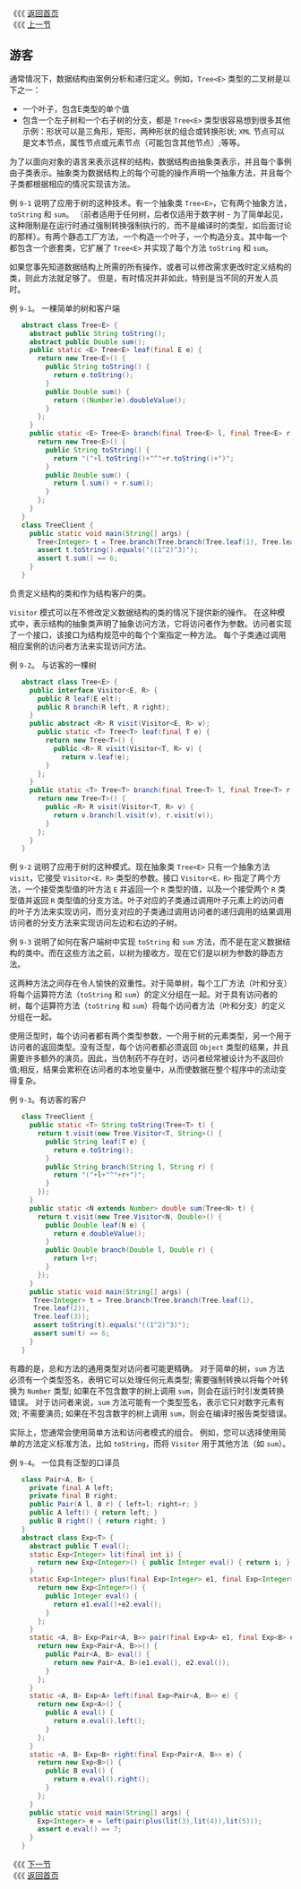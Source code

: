 《《《 [返回首页](../README.md)       <br/>
《《《 [上一节](00_Design_Patterns.md)

## 游客

通常情况下，数据结构由案例分析和递归定义。例如，`Tree<E>` 类型的二叉树是以下之一：

  - 一个叶子，包含E类型的单个值
  - 包含一个左子树和一个右子树的分支，都是 `Tree<E>` 类型很容易想到很多其他示例：形状可以是三角形，矩形，两种形状的组合或转换形状; `XML` 节点可以是文本节点，属性节点或元素节点（可能包含其他节点）;等等。

为了以面向对象的语言来表示这样的结构，数据结构由抽象类表示，并且每个事例由子类表示。抽象类为数据结构上的每个可能的操作声明一个抽象方法，并且每个子类都根据相应的情况实现该方法。

例 `9-1` 说明了应用于树的这种技术。有一个抽象类 `Tree<E>`，它有两个抽象方法，`toString` 和 `sum`。 （前者适用于任何树，后者仅适用于数字树 - 为了简单起见，这种限制是在运行时通过强制转换强制执行的，而不是编译时的类型，如后面讨论的那样）。有两个静态工厂方法，一个构造一个叶子，一个构造分支。其中每一个都包含一个嵌套类，它扩展了 `Tree<E>` 并实现了每个方法 `toString` 和 `sum`。

如果您事先知道数据结构上所需的所有操作，或者可以修改需求更改时定义结构的类，则此方法就足够了。 但是，有时情况并非如此，特别是当不同的开发人员时。

例 `9-1`。 一棵简单的树和客户端

```java
   abstract class Tree<E> {
     abstract public String toString();
     abstract public Double sum();
     public static <E> Tree<E> leaf(final E e) {
       return new Tree<E>() {
         public String toString() {
           return e.toString();
         }
         public Double sum() {
           return ((Number)e).doubleValue();
         }
       };
     }
     public static <E> Tree<E> branch(final Tree<E> l, final Tree<E> r) {
       return new Tree<E>() {
         public String toString() {
           return "("+l.toString()+"^"+r.toString()+")";
         }
         public Double sum() {
           return l.sum() + r.sum();
         }
       };
     }
   }
   class TreeClient {
     public static void main(String[] args) {
       Tree<Integer> t = Tree.branch(Tree.branch(Tree.leaf(1), Tree.leaf(2)), Tree.leaf(3));
       assert t.toString().equals("((1^2)^3)");
       assert t.sum() == 6;
     }
   }
```

负责定义结构的类和作为结构客户的类。

`Visitor` 模式可以在不修改定义数据结构的类的情况下提供新的操作。 在这种模式中，表示结构的抽象类声明了抽象访问方法，它将访问者作为参数。访问者实现了一个接口，该接口为结构规范中的每个个案指定一种方法。 每个子类通过调用相应案例的访问者方法来实现访问方法。

例 `9-2`。 与访客的一棵树

```java
   abstract class Tree<E> {
     public interface Visitor<E, R> {
       public R leaf(E elt);
       public R branch(R left, R right);
     }
     public abstract <R> R visit(Visitor<E, R> v);
       public static <T> Tree<T> leaf(final T e) {
         return new Tree<T>() {
           public <R> R visit(Visitor<T, R> v) {
             return v.leaf(e);
         }
       };
     }
     public static <T> Tree<T> branch(final Tree<T> l, final Tree<T> r) {
       return new Tree<T>() {
         public <R> R visit(Visitor<T, R> v) {
           return v.branch(l.visit(v), r.visit(v));
         }
       };
     }
   }
```

例 `9-2` 说明了应用于树的这种模式。现在抽象类 `Tree<E>` 只有一个抽象方法 `visit`，它接受 `Visitor<E，R>` 类型的参数。接口 `Visitor<E，R>` 指定了两个方法，一个接受类型值的叶方法 `E` 并返回一个 `R` 类型的值，以及一个接受两个 `R` 类型值并返回 `R` 类型值的分支方法。叶子对应的子类通过调用叶子元素上的访问者的叶子方法来实现访问，而分支对应的子类通过调用访问者的递归调用的结果调用访问者的分支方法来实现访问左边和右边的子树。

例 `9-3` 说明了如何在客户端树中实现 `toString` 和 `sum` 方法，而不是在定义数据结构的类中。而在这些方法之前，以树为接收方，现在它们是以树为参数的静态方法。

这两种方法之间存在令人愉快的双重性。对于简单树，每个工厂方法（叶和分支）将每个运算符方法（`toString` 和 `sum`）的定义分组在一起。对于具有访问者的树，每个运算符方法（`toString` 和 `sum`）将每个访问者方法（叶和分支）的定义分组在一起。

使用泛型时，每个访问者都有两个类型参数，一个用于树的元素类型，另一个用于访问者的返回类型。没有泛型，每个访问者都必须返回 `Object` 类型的结果，并且需要许多额外的演员。因此，当仿制药不存在时，访问者经常被设计为不返回价值;相反，结果会累积在访问者的本地变量中，从而使数据在整个程序中的流动变得复杂。

例 `9-3`。有访客的客户

```java
   class TreeClient {
     public static <T> String toString(Tree<T> t) {
       return t.visit(new Tree.Visitor<T, String>() {
         public String leaf(T e) {
           return e.toString();
         }
         public String branch(String l, String r) {
           return "("+l+"^"+r+")";
         }
       });
     }
     public static <N extends Number> double sum(Tree<N> t) {
       return t.visit(new Tree.Visitor<N, Double>() {
         public Double leaf(N e) {
           return e.doubleValue();
         }
         public Double branch(Double l, Double r) {
           return l+r;
         }
       });
     }
     public static void main(String[] args) {
      Tree<Integer> t = Tree.branch(Tree.branch(Tree.leaf(1),
      Tree.leaf(2)),
      Tree.leaf(3));
      assert toString(t).equals("((1^2)^3)");
      assert sum(t) == 6;
     }
   }
```

有趣的是，总和方法的通用类型对访问者可能更精确。 对于简单的树，`sum` 方法必须有一个类型签名，表明它可以处理任何元素类型; 需要强制转换以将每个叶转换为 `Number` 类型; 如果在不包含数字的树上调用 `sum`，则会在运行时引发类转换错误。 对于访问者来说，`sum` 方法可能有一个类型签名，表示它只对数字元素有效; 不需要演员; 如果在不包含数字的树上调用 `sum`，则会在编译时报告类型错误。

实际上，您通常会使用简单方法和访问者模式的组合。 例如，您可以选择使用简单的方法定义标准方法，比如 `toString`，而将 `Visitor` 用于其他方法（如 `sum`）。

例 `9-4`。 一位具有泛型的口译员

```java
   class Pair<A, B> {
     private final A left;
     private final B right;
     public Pair(A l, B r) { left=l; right=r; }
     public A left() { return left; }
     public B right() { return right; }
   }
   abstract class Exp<T> {
     abstract public T eval();
     static Exp<Integer> lit(final int i) {
       return new Exp<Integer>() { public Integer eval() { return i; } };
     }
     static Exp<Integer> plus(final Exp<Integer> e1, final Exp<Integer> e2) {
       return new Exp<Integer>() { 
	     public Integer eval() {
           return e1.eval()+e2.eval();
         } 
	   };
     }
     static <A, B> Exp<Pair<A, B>> pair(final Exp<A> e1, final Exp<B> e2) {
       return new Exp<Pair<A, B>>() { 
	     public Pair<A, B> eval() {
           return new Pair<A, B>(e1.eval(), e2.eval());
         } 
	   };
     }
     static <A, B> Exp<A> left(final Exp<Pair<A, B>> e) {
       return new Exp<A>() { 
	     public A eval() { 
		   return e.eval().left(); 
		 } 
	   };
     }
     static <A, B> Exp<B> right(final Exp<Pair<A, B>> e) {
       return new Exp<B>() { 
	     public B eval() { 
		   return e.eval().right(); 
		 } 
	   };
     }
     public static void main(String[] args) {
       Exp<Integer> e = left(pair(plus(lit(3),lit(4)),lit(5)));
       assert e.eval() == 7;
     }
   }
```
《《《 [下一节](02_Interpreter.md)      <br/>
《《《 [返回首页](../README.md)